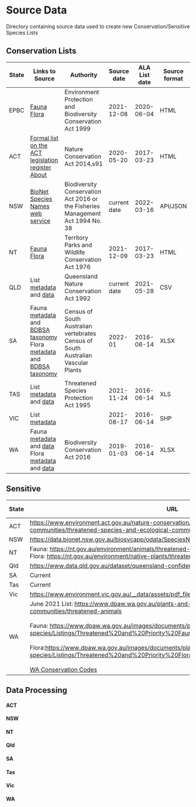 # Source Data

Directory containing source data used to create new Conservation/Sensitive Species Lists

## Conservation Lists

| **State** | **Links to Source**                                                                                                                                                                                                                                                                                                                                                                                                                                                                                                                                                          | **Authority**                                                                          | **Source date** | **ALA List date** | **Source format** |
|-----------|------------------------------------------------------------------------------------------------------------------------------------------------------------------------------------------------------------------------------------------------------------------------------------------------------------------------------------------------------------------------------------------------------------------------------------------------------------------------------------------------------------------------------------------------------------------------------|----------------------------------------------------------------------------------------|-----------------|-------------------|-------------------|
| EPBC      | [Fauna](https://www.environment.gov.au/cgi-bin/sprat/public/publicthreatenedlist.pl) <br/> [Flora](https://www.environment.gov.au/cgi-bin/sprat/public/publicthreatenedlist.pl?wanted=flora)                                                                                                                                                                                                                                                                                                                                                                                 | Environment Protection and Biodiversity Conservation Act 1999                          | 2021-12-08      | 2020-06-04        | HTML              |
| ACT       | [Formal list on the ACT legislation register](https://www.legislation.act.gov.au/ni/2020-300/) <br/> [About](https://www.environment.act.gov.au/nature-conservation/conservation-and-ecological-communities/threatened-species-and-ecological-communities)                                                                                                                                                                                                                                                                                                                   | Nature Conservation Act 2014,s91                                                       | 2020-05-20      | 2017-03-23        | HTML              |
| NSW       | [BioNet Species Names web service](https://data.bionet.nsw.gov.au/biosvcapp/odata/SpeciesNames)                                                                                                                                                                                                                                                                                                                                                                                                                                                                              | Biodiversity Conservation Act 2016 or the Fisheries Management Act 1994 No. 38         | current date    | 2022-03-16        | API/JSON          |
| NT        | [Fauna](https://nt.gov.au/environment/animals/threatened-animals) <br> [Flora](https://nt.gov.au/environment/native-plants/threatened-plants)                                                                                                                                                                                                                                                                                                                                                                                                                                | Territory Parks and Wildlife Conservation Act 1976                                     | 2021-12-09      | 2017-03-23        | HTML              |
| QLD       | List [metadata](https://www.data.qld.gov.au/dataset/conservation-status-of-queensland-wildlife) and [data](https://apps.des.qld.gov.au/data-sets/wildlife/wildnet/species.csv)                                                                                                                                                                                                                                                                                                                                                                                               | Queensland Nature Conservation Act 1992                                                | current date    | 2021-05-28        | CSV               |
| SA        | Fauna [metadata](https://www.environment.sa.gov.au/topics/science/information-and-data/census-of-sa-vertebrates) and [BDBSA taxonomy](https://data.environment.sa.gov.au/Content/Publications/fauna-bdbsa-taxonomy.xlsx) <br> Flora [metadata](https://www.environment.sa.gov.au/topics/science/information-and-data/census-of-sa-plants-algae-fungi) and [BDBSA taxonomy](https://data.environment.sa.gov.au/Content/Publications/vascular-plants-bdbsa-taxonomy.xlsx)                                                                                                      | Census of South Australian vertebrates <br> Census of South Australian Vascular Plants | 2022-01         | 2016-06-14        | XLSX              |
| TAS       | List [metadata](https://nre.tas.gov.au/conservation/threatened-species-and-communities/lists-of-threatened-species/full-list-of-threatened-species) and [data](https://nre.tas.gov.au/Documents/TasThreatenedSpecies.XLS)                                                                                                                                                                                                                                                                                                                                                    | Threatened Species Protection Act 1995                                                 | 2021-11-24      | 2016-06-14        | XLS               |
| VIC       | List [metadata](https://discover.data.vic.gov.au/dataset/victorian-biodiversity-atlas-vba-taxa-list)                                                                                                                                                                                                                                                                                                                                                                                                                                                                         |                                                                                        | 2021-08-17      |   2016-06-14              | SHP               |
| WA        | Fauna [metadata](https://www.dpaw.wa.gov.au/plants-and-animals/threatened-species-and-communities/threatened-animals) and [data](https://www.dpaw.wa.gov.au/images/documents/plants-animals/threatened-species/Listings/Threatened%20and%20Priority%20Fauna%20List.xlsx)  <br> Flora [metadata](https://www.dpaw.wa.gov.au/plants-and-animals/threatened-species-and-communities/threatened-plants) and [data](https://www.dpaw.wa.gov.au/images/documents/plants-animals/threatened-species/Listings/Threatened%20and%20Priority%20Flora%20List%205%20December%202018.xlsx) | Biodiversity Conservation Act 2016                                                     | 2019-01-03|   2016-06-14  | XLSX  |

## Sensitive

| **State** | **URL**|**File Types(s)**|**Notes**|
| --------- | -------|--------------|---------|
| ACT|https://www.environment.act.gov.au/nature-conservation/conservation-and-ecological-communities/threatened-species-and-ecological-communities#threatened-species-act|Web Page|Copied to Excel/CSV|
| NSW|https://data.bionet.nsw.gov.au/biosvcapp/odata/SpeciesNames|xxxxxxxxx|xxxxxxxx|
| NT|Fauna: https://nt.gov.au/environment/animals/threatened-animals <br> Flora:  https://nt.gov.au/environment/native-plants/threatened-plants |Web Page|Copied to Excel/CSV|
| Qld|https://www.data.qld.gov.au/dataset/queensland-confidential-species| Raw CSV|Download|
| SA| Current|||
| Tas| Current|||
| Vic|https://www.environment.vic.gov.au/__data/assets/pdf_file/0024/48831/VBA-Restricted-Taxa.pdf|PDF|xxxxxxxx|
| WA|June 2021 List: https://www.dpaw.wa.gov.au/plants-and-animals/threatened-species-and-communities/threatened-animals <br> <br>Fauna:   https://www.dpaw.wa.gov.au/images/documents/plants-animals/threatened-species/Listings/Threatened%20and%20Priority%20Fauna%20List.xlsx <br> <br> Flora:https://www.dpaw.wa.gov.au/images/documents/plants-animals/threatened-species/Listings/Threatened%20and%20Priority%20Flora%20List%205%20December%202018.xlsx <br><br>[WA Conservation Codes](https://www.dpaw.wa.gov.au/images/documents/plants-animals/threatened-species/Listings/Conservation%20code%20definitions.pdf) |Excel|Download|

## Data Processing
#### ACT

#### NSW 

#### NT 

#### Qld

#### SA

#### Tas

#### Vic

#### WA
